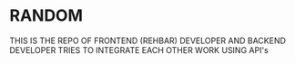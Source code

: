 # RANDOM
THIS IS THE REPO OF FRONTEND (REHBAR) DEVELOPER AND BACKEND DEVELOPER TRIES TO INTEGRATE EACH OTHER WORK USING API's
